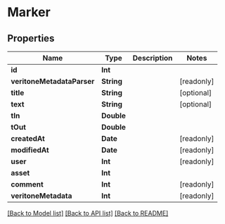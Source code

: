 # Marker

## Properties

Name | Type | Description | Notes
------------ | ------------- | ------------- | -------------
**id** | **Int** |  | 
**veritoneMetadataParser** | **String** |  | [readonly] 
**title** | **String** |  | [optional] 
**text** | **String** |  | [optional] 
**tIn** | **Double** |  | 
**tOut** | **Double** |  | 
**createdAt** | **Date** |  | [readonly] 
**modifiedAt** | **Date** |  | [readonly] 
**user** | **Int** |  | [readonly] 
**asset** | **Int** |  | 
**comment** | **Int** |  | [readonly] 
**veritoneMetadata** | **Int** |  | [readonly] 

[[Back to Model list]](../README.md#documentation-for-models) [[Back to API list]](../README.md#documentation-for-api-endpoints) [[Back to README]](../README.md)


